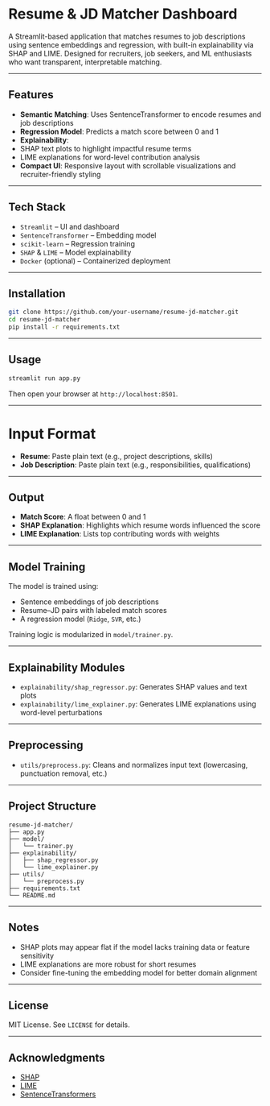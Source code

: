 # Resume & JD Matcher Dashboard

A Streamlit-based application that matches resumes to job descriptions using sentence embeddings and regression, with built-in explainability via SHAP and LIME. Designed for recruiters, job seekers, and ML enthusiasts who want transparent, interpretable matching.

---

## Features

-  **Semantic Matching**: Uses SentenceTransformer to encode resumes and job descriptions
-  **Regression Model**: Predicts a match score between 0 and 1
-  **Explainability**:
  - SHAP text plots to highlight impactful resume terms
  - LIME explanations for word-level contribution analysis
-  **Compact UI**: Responsive layout with scrollable visualizations and recruiter-friendly styling

---

##  Tech Stack

- `Streamlit` – UI and dashboard
- `SentenceTransformer` – Embedding model
- `scikit-learn` – Regression training
- `SHAP` & `LIME` – Model explainability
- `Docker` (optional) – Containerized deployment

---

## Installation

```bash
git clone https://github.com/your-username/resume-jd-matcher.git
cd resume-jd-matcher
pip install -r requirements.txt
```

---

## Usage

```bash
streamlit run app.py
```

Then open your browser at `http://localhost:8501`.

---

# Input Format

- **Resume**: Paste plain text (e.g., project descriptions, skills)
- **Job Description**: Paste plain text (e.g., responsibilities, qualifications)

---

## Output

- **Match Score**: A float between 0 and 1
- **SHAP Explanation**: Highlights which resume words influenced the score
- **LIME Explanation**: Lists top contributing words with weights

---

## Model Training

The model is trained using:
- Sentence embeddings of job descriptions
- Resume–JD pairs with labeled match scores
- A regression model (`Ridge`, `SVR`, etc.)

Training logic is modularized in `model/trainer.py`.

---

## Explainability Modules

- `explainability/shap_regressor.py`: Generates SHAP values and text plots
- `explainability/lime_explainer.py`: Generates LIME explanations using word-level perturbations

---

## Preprocessing

- `utils/preprocess.py`: Cleans and normalizes input text (lowercasing, punctuation removal, etc.)

---

## Project Structure

```
resume-jd-matcher/
├── app.py
├── model/
│   └── trainer.py
├── explainability/
│   ├── shap_regressor.py
│   └── lime_explainer.py
├── utils/
│   └── preprocess.py
├── requirements.txt
└── README.md
```

---

## Notes

- SHAP plots may appear flat if the model lacks training data or feature sensitivity
- LIME explanations are more robust for short resumes
- Consider fine-tuning the embedding model for better domain alignment

---

## License

MIT License. See `LICENSE` for details.

---

## Acknowledgments

- [SHAP](https://github.com/slundberg/shap)
- [LIME](https://github.com/marcotcr/lime)
- [SentenceTransformers](https://www.sbert.net/)
```
